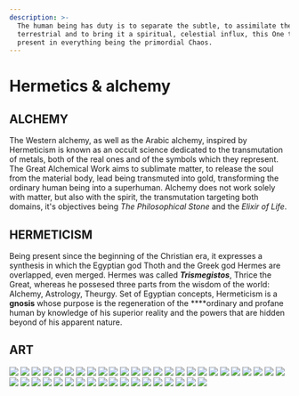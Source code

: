 ```yaml
---
description: >-
  The human being has duty is to separate the subtle, to assimilate the
  terrestrial and to bring it a spiritual, celestial influx, this One that is
  present in everything being the primordial Chaos.
---
```


# Hermetics & alchemy

## ALCHEMY 

The Western alchemy, as well as the Arabic alchemy, inspired by Hermeticism is known as an occult science dedicated to the transmutation of metals, both of the real ones and of the symbols which they represent. The Great Alchemical Work aims to sublimate matter, to release the soul from the material body, lead being transmuted into gold, transforming the ordinary human being into a superhuman. Alchemy does not work solely with matter, but also with the spirit, the transmutation targeting both domains, it's objectives being _The Philosophical Stone_ and the _Elixir of Life_.

## **HERMETICISM**

Being present since the beginning of the Christian era, it expresses a synthesis in which the Egyptian god Thoth and the Greek god Hermes are overlapped, even merged. Hermes was called _**Trismegistos**_, Thrice the Great, whereas he possesed three parts from the wisdom of the world: Alchemy, Astrology, Theurgy. Set of Egyptian concepts, Hermeticism is a **gnosis** whose purpose is the regeneration of the ****ordinary and profane human by knowledge of his superior reality and the powers that are hidden beyond of his apparent nature.  


## ART

![](.gitbook/assets/hermetics_alchemy1.jpg)
![](.gitbook/assets/hermetics_alchemy2.jpg)
![](.gitbook/assets/hermetics_alchemy3.jpg)
![](.gitbook/assets/hermetics_alchemy4.jpg)
![](.gitbook/assets/hermetics_alchemy5.jpg)
![](.gitbook/assets/hermetics_alchemy6.jpg)
![](.gitbook/assets/hermetics_alchemy7.jpg)
![](.gitbook/assets/hermetics_alchemy8.jpg)
![](.gitbook/assets/hermetics_alchemy9.jpg)
![](.gitbook/assets/hermetics_alchemy10.jpg)
![](.gitbook/assets/hermetics_alchemy11.jpg)
![](.gitbook/assets/hermetics_alchemy12.jpg)
![](.gitbook/assets/hermetics_alchemy13.jpg)
![](.gitbook/assets/hermetics_alchemy14.jpg)
![](.gitbook/assets/hermetics_alchemy15.jpg)
![](.gitbook/assets/hermetics_alchemy16.jpg)
![](.gitbook/assets/hermetics_alchemy17.jpg)
![](.gitbook/assets/hermetics_alchemy18.jpg)
![](.gitbook/assets/hermetics_alchemy19.jpg)
![](.gitbook/assets/hermetics_alchemy20.jpg)
![](.gitbook/assets/hermetics_alchemy21.jpg)
![](.gitbook/assets/hermetics_alchemy22.jpg)
![](.gitbook/assets/hermetics_alchemy23.jpg)
![](.gitbook/assets/hermetics_alchemy24.jpg)
![](.gitbook/assets/hermetics_alchemy25.jpg)
![](.gitbook/assets/hermetics_alchemy26.jpg)
![](.gitbook/assets/hermetics_alchemy27.jpg)
![](.gitbook/assets/hermetics_alchemy28.jpg)
![](.gitbook/assets/hermetics_alchemy29.jpg)
![](.gitbook/assets/hermetics_alchemy30.jpg)
![](.gitbook/assets/hermetics_alchemy31.jpg)
![](.gitbook/assets/hermetics_alchemy32.jpg)
![](.gitbook/assets/hermetics_alchemy33.jpg)
![](.gitbook/assets/hermetics_alchemy34.jpg)
![](.gitbook/assets/hermetics_alchemy35.jpg)
![](.gitbook/assets/hermetics_alchemy36.jpg)
![](.gitbook/assets/hermetics_alchemy37.jpg)
![](.gitbook/assets/hermetics_alchemy38.jpg)
![](.gitbook/assets/hermetics_alchemy39.jpg)
![](.gitbook/assets/hermetics_alchemy40.jpg)
![](.gitbook/assets/hermetics_alchemy41.jpg)
![](.gitbook/assets/hermetics_alchemy42.jpg)
![](.gitbook/assets/hermetics_alchemy43.jpg)
